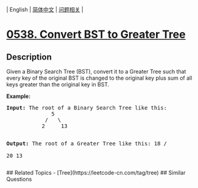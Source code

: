 
| English | [简体中文](README.md) | [问题相关](QUESTION.md) |
# [0538. Convert BST to Greater Tree](https://leetcode-cn.com/problems/convert-bst-to-greater-tree/)
## Description
<p>Given a Binary Search Tree (BST), convert it to a Greater Tree such that every key of the original BST is changed to the original key plus sum of all keys greater than the original key in BST.</p>

<p>
<b>Example:</b>
<pre>
<b>Input:</b> The root of a Binary Search Tree like this:
              5
            /   \
           2     13

<b>Output:</b> The root of a Greater Tree like this:
             18
            /   \
          20     13
</pre>
</p>
## Related Topics
- [Tree](https://leetcode-cn.com/tag/tree)
## Similar Questions


